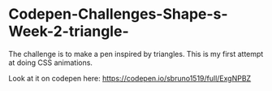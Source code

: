 # Codepen-Challenges-Shape-s-Week-2-triangle-
The challenge is to make a pen inspired by triangles. This is my first attempt at doing CSS animations.

Look at it on codepen here: https://codepen.io/sbruno1519/full/ExgNPBZ 
